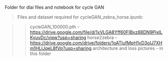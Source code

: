 Folder for dlai files and notebook for cycle GAN

> Files and dataset required for cycleGAN_zebra_horse.ipunb:

  >> cycleGAN_100000.pth - https://drive.google.com/file/d/1xVLGA8Yff60FIBxz88DN9PjxILKyuvDc/view?usp=sharing
  >> horse2zebra -  https://drive.google.com/drive/folders/1oATlufMpH1vD3olJ7XHm1HLlJqeL8fVp?usp=sharing
>  > architecture and loss pictures - in this folder

